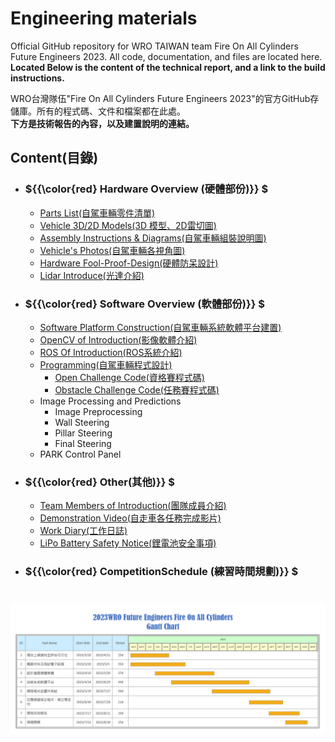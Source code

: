 Engineering materials
====

Official GitHub repository for WRO TAIWAN team Fire On All Cylinders Future Engineers 2023. All code, documentation, and files are located here.  
__Located Below is the content of the technical report, and a link to the build instructions.__

WRO台灣隊伍"Fire On All Cylinders Future Engineers 2023"的官方GitHub存儲庫。所有的程式碼、文件和檔案都在此處。  
__下方是技術報告的內容，以及建置說明的連結。__

## Content(目錄) 

- ### ${{\color{red} Hardware Overview (硬體部份)}} $ 
  - [Parts List(自駕車輛零件清單)](https://github.com/kirkhu/WRO2023_Future-Engineers-Fire-On-All-Cylinders/tree/main/schemes/Parts_List#readme) 
  - [Vehicle 3D/2D Models(3D 模型、2D雷切圖)](https://github.com/kirkhu/WRO2023_Future-Engineers-Fire-On-All-Cylinders/blob/main/models/README.md)
  - [Assembly Instructions & Diagrams(自駕車輛組裝說明圖)](https://github.com/kirkhu/WRO2023_Future-Engineers-Fire-On-All-Cylinders/blob/main/schemes/Assembly_Instructions/README.md)
  - [Vehicle's Photos(自駕車輛各視角圖)](https://github.com/kirkhu/WRO2023_Future-Engineers-Fire-On-All-Cylinders/blob/main/v-photos/README.md)
  - [Hardware Fool-Proof-Design(硬體防呆設計)](https://github.com/kirkhu/WRO2023_Future-Engineers-Fire-On-All-Cylinders/blob/main/schemes/fool-proof-design/README.md)  
  - [Lidar Introduce(光達介紹)](https://github.com/kirkhu/WRO2023_Future-Engineers-Fire-On-All-Cylinders/blob/main/schemes/Lidar/README.md)
- ### ${{\color{red} Software Overview (軟體部份)}} $ 
  - [Software Platform Construction(自駕車輛系統軟體平台建置)](https://github.com/kirkhu/WRO2023_Future-Engineers-Fire-On-All-Cylinders/blob/main/src/System_Platform%20_Software/README.md)
  - [OpenCV of Introduction(影像軟體介紹)](https://github.com/kirkhu/WRO2023_Future-Engineers-Fire-On-All-Cylinders/blob/main/other/OpenCV/README.md)
  - [ROS Of Introduction(ROS系統介紹)](https://github.com/kirkhu/WRO2023_Future-Engineers-Fire-On-All-Cylinders/blob/main/other/ROS/README.md)  
  - [Programming(自駕車輛程式設計)](https://github.com/kirkhu/WRO2023_Future-Engineers-Fire-On-All-Cylinders/blob/main/src/Programming/README.md)
    - [Open Challenge Code(資格賽程式碼)](https://github.com/kirkhu/WRO2023_Future-Engineers-Fire-On-All-Cylinders/tree/main/src/Programming/Open_Challenge)
    - [Obstacle Challenge Code(任務賽程式碼)](https://github.com/kirkhu/WRO2023_Future-Engineers-Fire-On-All-Cylinders/tree/main/src/Programming/Obstacle_Challenge)
  - Image Processing and Predictions
    - Image Preprocessing
    - Wall Steering
    - Pillar Steering
    - Final Steering
  - PARK Control Panel
- ### ${{\color{red} Other(其他)}} $
  - [Team Members of Introduction(團隊成員介紹)](https://github.com/kirkhu/WRO2023_Future-Engineers-Fire-On-All-Cylinders/blob/main/t-photos/README.md)  
  - [Demonstration Video(自走車各任務完成影片)](https://github.com/kirkhu/WRO2023_Future-Engineers-Fire-On-All-Cylinders/blob/main/video/video.md) 
  - [Work Diary(工作日誌)](https://github.com/kirkhu/WRO2023_Future-Engineers-Fire-On-All-Cylinders/blob/main/other/work_diary/README.md) 
  - [LiPo Battery Safety Notice(鋰電池安全事項)](https://github.com/kirkhu/WRO2023_Future-Engineers-Fire-On-All-Cylinders/blob/main/other/LiPo_Battery/README.md)
  

- ### ${{\color{red} CompetitionSchedule (練習時間規劃)}} $  

# <div align="center">![Gantt chart](./other/img/Gantt_Chart.png)</div> 
